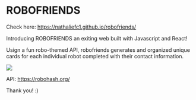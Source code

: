 # ROBOFRIENDS

Check here: https://nathaliefc1.github.io/robofriends/

Introducing ROBOFRIENDS an exiting web built with Javascript and React!

Usign a fun robo-themed API, robofriends generates and organized unique cards for each individual robot completed with their contact information. 

![](https://media.giphy.com/media/SDUun9NqZiiPanKRaK/giphy.gif)

API: https://robohash.org/

Thank you! :)